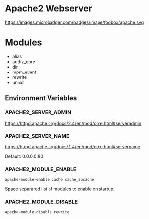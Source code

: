 # Apache2 Webserver

https://images.microbadger.com/badges/image/foobox/apache.svg

# Modules

* alias
* authz_core
* dir
* mpm_event
* rewrite
* unixd

## Environment Variables

### APACHE2_SERVER_ADMIN

https://httpd.apache.org/docs/2.4/en/mod/core.html#serveradmin

### APACHE2_SERVER_NAME

https://httpd.apache.org/docs/2.4/en/mod/core.html#servername

Default: 0.0.0.0:80

### APACHE2_MODULE_ENABLE

    apache-module-enable cache cache_socache

Space separared list of modules to enable on startup.

### APACHE2_MODULE_DISABLE

    apache-module-disable rewrite